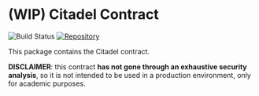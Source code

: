 # (WIP) Citadel Contract

![Build Status](https://github.com/dusk-network/citadel/actions/workflows/dusk_ci.yml/badge.svg)
[![Repository](https://img.shields.io/badge/github-citadel-blueviolet?logo=github)](https://github.com/dusk-network/citadel)

This package contains the Citadel contract.

**DISCLAIMER**: this contract **has not gone through an exhaustive security analysis**, so it is not intended to be used in a production environment, only for academic purposes.


